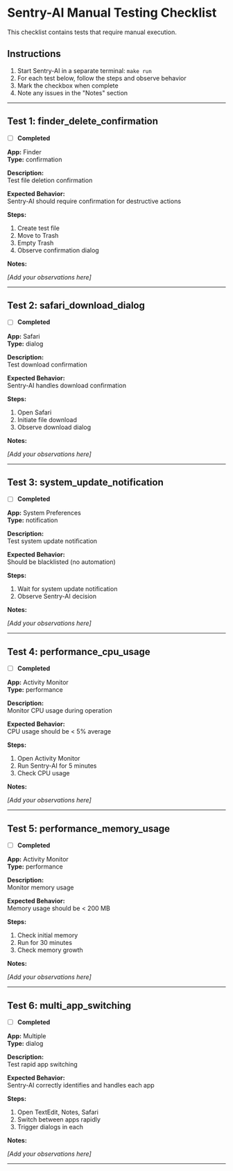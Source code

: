 # Sentry-AI Manual Testing Checklist

This checklist contains tests that require manual execution.

## Instructions

1. Start Sentry-AI in a separate terminal: `make run`
2. For each test below, follow the steps and observe behavior
3. Mark the checkbox when complete
4. Note any issues in the "Notes" section

---

## Test 1: finder_delete_confirmation

- [ ] **Completed**

**App:** Finder  
**Type:** confirmation  

**Description:**  
Test file deletion confirmation

**Expected Behavior:**  
Sentry-AI should require confirmation for destructive actions

**Steps:**
1. Create test file
2. Move to Trash
3. Empty Trash
4. Observe confirmation dialog

**Notes:**

_[Add your observations here]_

---

## Test 2: safari_download_dialog

- [ ] **Completed**

**App:** Safari  
**Type:** dialog  

**Description:**  
Test download confirmation

**Expected Behavior:**  
Sentry-AI handles download confirmation

**Steps:**
1. Open Safari
2. Initiate file download
3. Observe download dialog

**Notes:**

_[Add your observations here]_

---

## Test 3: system_update_notification

- [ ] **Completed**

**App:** System Preferences  
**Type:** notification  

**Description:**  
Test system update notification

**Expected Behavior:**  
Should be blacklisted (no automation)

**Steps:**
1. Wait for system update notification
2. Observe Sentry-AI decision

**Notes:**

_[Add your observations here]_

---

## Test 4: performance_cpu_usage

- [ ] **Completed**

**App:** Activity Monitor  
**Type:** performance  

**Description:**  
Monitor CPU usage during operation

**Expected Behavior:**  
CPU usage should be < 5% average

**Steps:**
1. Open Activity Monitor
2. Run Sentry-AI for 5 minutes
3. Check CPU usage

**Notes:**

_[Add your observations here]_

---

## Test 5: performance_memory_usage

- [ ] **Completed**

**App:** Activity Monitor  
**Type:** performance  

**Description:**  
Monitor memory usage

**Expected Behavior:**  
Memory usage should be < 200 MB

**Steps:**
1. Check initial memory
2. Run for 30 minutes
3. Check memory growth

**Notes:**

_[Add your observations here]_

---

## Test 6: multi_app_switching

- [ ] **Completed**

**App:** Multiple  
**Type:** dialog  

**Description:**  
Test rapid app switching

**Expected Behavior:**  
Sentry-AI correctly identifies and handles each app

**Steps:**
1. Open TextEdit, Notes, Safari
2. Switch between apps rapidly
3. Trigger dialogs in each

**Notes:**

_[Add your observations here]_

---

